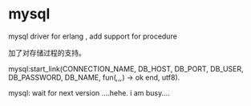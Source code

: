 mysql
=====

mysql driver for erlang , add support for procedure


加了对存储过程的支持。

mysql:start_link(CONNECTION_NAME, DB_HOST, DB_PORT, DB_USER, DB_PASSWORD, DB_NAME, fun(_,_,_,_) -> ok end, utf8).

mysql: wait for next version ....hehe. i am busy....
